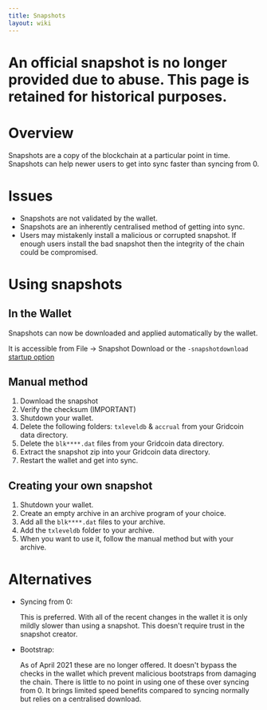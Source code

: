```yaml
---
title: Snapshots
layout: wiki
---
```


# An official snapshot is no longer provided due to abuse. This page is retained for historical purposes.
# Overview
Snapshots are a copy of the blockchain at a particular point in time.
Snapshots can help newer users to get into sync faster than syncing from 0.

# Issues
* Snapshots are not validated by the wallet.
* Snapshots are an inherently centralised method of getting into sync.
* Users may mistakenly install a malicious or corrupted snapshot. 
If enough users install the bad snapshot then the integrity of the chain could be compromised.

# Using snapshots
## In the Wallet
Snapshots can now be downloaded and applied automatically by the wallet.

It is accessible from File -> Snapshot Download or the `-snapshotdownload` [startup option](cmd-options "wikilink")

## Manual method
1. Download the snapshot
2. Verify the checksum (IMPORTANT)
3. Shutdown your wallet.
4. Delete the following folders: `txleveldb` & `accrual` from your Gridcoin data directory.
5. Delete the `blk****.dat` files from your Gridcoin data directory.
6. Extract the snapshot zip into your Gridcoin data directory.
7. Restart the wallet and get into sync.

## Creating your own snapshot
1. Shutdown your wallet.
2. Create an empty archive in an archive program of your choice.
3. Add all the `blk****.dat` files to your archive.
4. Add the `txleveldb` folder to your archive.
5. When you want to use it, follow the manual method but with your archive.

# Alternatives
* Syncing from 0:
  
  This is preferred. With all of the recent changes in the wallet it is only mildly slower than using a snapshot.
  This doesn't require trust in the snapshot creator.
* Bootstrap:
  
  As of April 2021 these are no longer offered.
  It doesn't bypass the checks in the wallet which prevent malicious bootstraps from damaging the chain.
  There is little to no point in using one of these over syncing from 0. 
  It brings limited speed benefits compared to syncing normally but relies on a centralised download.
